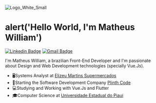![Logo_White_Small](https://user-images.githubusercontent.com/22848998/118201520-03ca0a80-b42e-11eb-8487-2311931462a9.png)
# alert('Hello World, I'm Matheus William')

[![Linkedin Badge](https://img.shields.io/badge/-Matheus%20William-141B4D?style=flat-square&logo=Linkedin&logoColor=EF4B81&link=https://www.linkedin.com/in/matheus-william-6a10a1185/)](https://www.linkedin.com/in/matheus-william-6a10a1185/) 
[![Gmail Badge](https://img.shields.io/badge/-matheuswilliamdev@gmail.com-141B4D?style=flat-square&logo=Gmail&logoColor=EF4B81&link=mailto:matheuswilliamdev@gmail.com)](mailto:matheuswilliamdev@gmail.com)

I'm Matheus William, a brazilian Front-End Developer and I'm passionate about Design and Web Development technologies (specially Vue.Js). 

- 🖥️Systems Analyst at [Elizeu Martins Supermercados](https://www.elizeumartins.com.br/)
- 🏢Starting the Software Development Company [Plinth Code](https://www.instagram.com/plinthcode/)
- 💻Studying and Working with Vue.Js and Flutter
- 🎓Computer Science at [Universidade Estadual do Piauí](https://www.uespi.br/site/)
